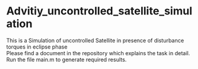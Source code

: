 # Advitiy_uncontrolled_satellite_simulation
This is a Simulation of uncontrolled Satellite in presence of disturbance torques in eclipse phase  
Please find a document in the repository which explains the task in detail.
Run the file main.m to generate required results. 
 

